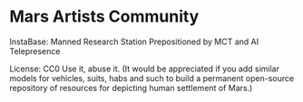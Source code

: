 # Mars Artists Community


InstaBase: Manned Research Station Prepositioned by MCT and AI Telepresence 



License: CC0 Use it, abuse it. (It would be appreciated if you add similar models for vehicles, suits, habs and such to build a permanent open-source repository of resources for depicting human settlement of Mars.)
